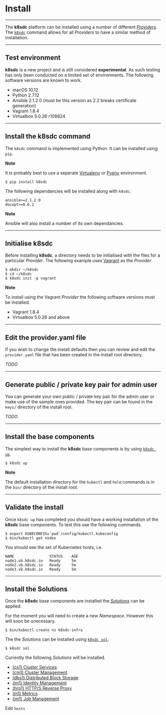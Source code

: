 # Install
___

The **k8sdc** platform can be installed using a number of different [*Providers*](../providers/README.md).  The [`k8sdc`](../commands/k8sdc.md) command allows for all *Providers* to have a similar method of installation.
___


## Test environment

**k8sdc** is a new project and is still considered **experimental**.  As such testing has only been conducted on a limited set of environments.  The following software versions are known to work.

* macOS 10.12
* Python 2.7.12
* Ansible 2.1.2.0 (must be this version as 2.2 breaks certificate generation)
* Vagrant 1.8.4
* Virtualbox 5.0.26 r108824
___


## Install the k8sdc command

The `k8sdc` command is implemented using Python.  It can be installed using `pip`.  

**Note**

It is probably best to use a seperate [Virtualenv](https://virtualenv.pypa.io/en/stable/) or [Pyenv](https://github.com/yyuu/pyenv) environment.

```
$ pip install k8sdc
```

The following dependancies will be installed along with `k8sdc`.

```
ansible>=2.1.2.0
docopt>=0.6.2
```

**Note**

Ansible will also install a number of its own dependancies.
___


## Initialise k8sdc

Before installing **k8sdc**, a directory needs to be initialised with the files for a particular *Provider*.  The following example uses [Vagrant](https://www.vagrantup.com) as the *Provider*.

```
$ mkdir ~/k8sdc
$ cd ~/k8sdc
$ k8sdc init -p vagrant
```

**Note**

To install using the Vagrant *Provider* the following software versions must be installed.

* Vagrant 1.8.4
* Virtualbox 5.0.26 and above
___


## Edit the provider.yaml file

If you wish to change the install defaults then you can review and edit the `provider.yaml` file that has been created in the install root directory.

*TODO*
___


## Generate public / private key pair for admin user

You can generate your own public / private key pair for the admin user or make use of the sample ones provided.  The key pair can be found in the `keys/` directory of the install root.

*TODO*
___


## Install the base components

The simplest way to install the **k8sdc** base components is by using [`k8sdc up`](../commands/k8sdc_up.md).

```
$ k8sdc up
```

**Note**

The default installation directory for the `kubectl` and `helm` commands is in the `bin/` directory of the install root.
___


## Validate the install

Once `k8sdc up` has completed you should have a working installation of the **k8sdc** base components.  To test this use the following commands.

```
$ export KUBECONFIG=`pwd`/config/kubectl.kubeconfig
$ bin/kubectl get nodes
```

You should see the set of Kubernetes hosts, i.e.

```
NAME                STATUS    AGE
node1.vb.k8sdc.io   Ready     5m
node2.vb.k8sdc.io   Ready     5m
node3.vb.k8sdc.io   Ready     5m
```
___


## Install the Solutions

Once the **k8sdc** base components are installed the [*Solutions*](../reference/solution.md) can be applied.

For the moment you will need to create a new *Namespace*.  However this will soon be unecessary.

```
$ bin/kubectl create ns k8sdc-infra
```

The the *Solutions* can be installed using [`k8sdc sol`](../commands/k8sdc_sol.md).

```
$ k8sdc sol
```

Currently the following *Solutions* will be installed.

* [(cs1) Cluster Services](../reference/solutions/cs1_cluster_services.md)
* [(cm1) Cluster Management](../reference/solutions/cm1_cluster_management.md)
* [(dbs1) Distributed Block Storage](../reference/solutions/dbs1_distributed_block_storage.md)
* [(im1) Identity Management](../reference/solutions/im1_identity_management.md)
* [(hrp1) HTTP/S Reverse Proxy](../reference/solutions/hrp1_https_reverse_proxy.md)
* [(m1) Metrics](../reference/solutions/m1_metrics.md)
* [(jm1) Job Management](../reference/solutions/jm1_job_management.md)


Edit `hosts`